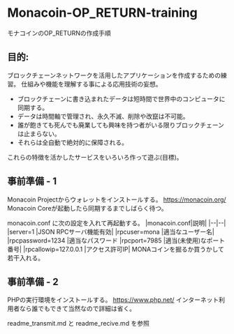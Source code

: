 
# Monacoin-OP_RETURN-training
モナコインのOP_RETURNの作成手順

## 目的:
ブロックチェーンネットワークを活用したアプリケーションを作成するための練習。
仕組みや機能を理解する事による応用技術の妄想。

 - ブロックチェーンに書き込まれたデータは短時間で世界中のコンピュータに同期する。
 - データは時間軸で管理され、永久不滅、削除や改竄は不可能。
 - 誰が飽きても死んでも廃業しても興味を持つ者がいる限りブロックチェーンは止まらない。
 - それらは全自動で絶対的に保障される。

これらの特徴を活かしたサービスをいろいろ作って遊ぶ(目標)。

## 事前準備 - 1
Monacoin Projectからウォレットをインストールする。
https://monacoin.org/
Monacoin Coreが起動したら同期するまでしばらく待つ。

monacoin.conf に次の設定を入れて再起動する。
|monacoin.conf|説明|
|--|--|
|server=1             |JSON RPCサーバ機能有効|
|rpcuser=mona         |適当なユーザー名|
|rpcpassword=1234     |適当なパスワード
|rpcport=7985         |適当(未使用)なポート番号|
|rpcallowip=127.0.0.1 |アクセス許可IP|
MONAコインを掘るか買うかして若干入れる。

## 事前準備 - 2
PHPの実行環境をインストールする。
https://www.php.net/
インターネット利用者なら誰でもできて当然なので詳細は省く。

readme_transmit.md と readme_recive.md を参照

